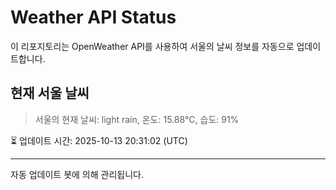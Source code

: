 
# Weather API Status

이 리포지토리는 OpenWeather API를 사용하여 서울의 날씨 정보를 자동으로 업데이트합니다.

## 현재 서울 날씨
> 서울의 현재 날씨: light rain, 온도: 15.88°C, 습도: 91%

⏳ 업데이트 시간: 2025-10-13 20:31:02 (UTC)

---
자동 업데이트 봇에 의해 관리됩니다.

